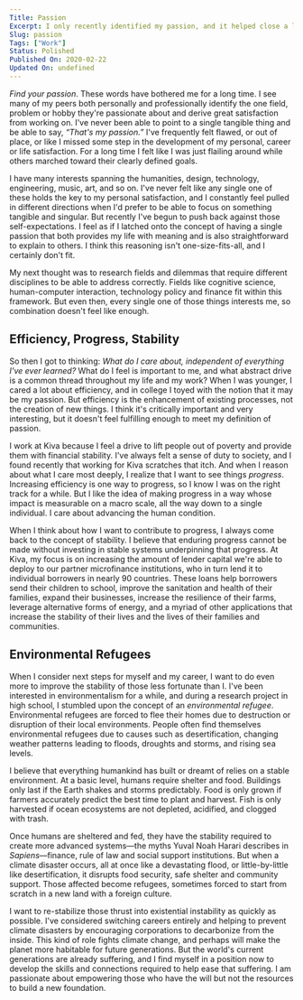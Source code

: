 ```yaml
---
Title: Passion
Excerpt: I only recently identified my passion, and it helped close a long chapter of restlessness, discomfort and feeling out of place.
Slug: passion
Tags: ["Work"]
Status: Polished
Published On: 2020-02-22
Updated On: undefined
---
```


_Find your passion_. These words have bothered me for a long time. I see many of my peers both personally and professionally identify the one field, problem or hobby they're passionate about and derive great satisfaction from working on. I've never been able to point to a single tangible thing and be able to say, _“That's my passion.”_ I've frequently felt flawed, or out of place, or like I missed some step in the development of my personal, career or life satisfaction. For a long time I felt like I was just flailing around while others marched toward their clearly defined goals.

I have many interests spanning the humanities, design, technology, engineering, music, art, and so on. I've never felt like any single one of these holds the key to my personal satisfaction, and I constantly feel pulled in different directions when I'd prefer to be able to focus on something tangible and singular. But recently I've begun to push back against those self-expectations. I feel as if I latched onto the concept of having a single passion that both provides my life with meaning and is also straightforward to explain to others. I think this reasoning isn't one-size-fits-all, and I certainly don't fit.

My next thought was to research fields and dilemmas that require different disciplines to be able to address correctly. Fields like cognitive science, human-computer interaction, technology policy and finance fit within this framework. But even then, every single one of those things interests me, so combination doesn't feel like enough.

## **Efficiency, Progress, Stability**

So then I got to thinking: _What do I care about, independent of everything I've ever learned?_ What do I feel is important to me, and what abstract drive is a common thread throughout my life and my work? When I was younger, I cared a lot about efficiency, and in college I toyed with the notion that it may be my passion. But efficiency is the enhancement of existing processes, not the creation of new things. I think it's critically important and very interesting, but it doesn't feel fulfilling enough to meet my definition of passion.

I work at Kiva because I feel a drive to lift people out of poverty and provide them with financial stability. I've always felt a sense of duty to society, and I found recently that working for Kiva scratches that itch. And when I reason about what I care most deeply, I realize that I want to see things _progress_. Increasing efficiency is one way to progress, so I know I was on the right track for a while. But I like the idea of making progress in a way whose impact is measurable on a macro scale, all the way down to a single individual. I care about advancing the human condition.

When I think about how I want to contribute to progress, I always come back to the concept of stability. I believe that enduring progress cannot be made without investing in stable systems underpinning that progress. At Kiva, my focus is on increasing the amount of lender capital we're able to deploy to our partner microfinance institutions, who in turn lend it to individual borrowers in nearly 90 countries. These loans help borrowers send their children to school, improve the sanitation and health of their families, expand their businesses, increase the resilience of their farms, leverage alternative forms of energy, and a myriad of other applications that increase the stability of their lives and the lives of their families and communities.

## **Environmental Refugees**

When I consider next steps for myself and my career, I want to do even more to improve the stability of those less fortunate than I. I've been interested in environmentalism for a while, and during a research project in high school, I stumbled upon the concept of an _environmental refugee_. Environmental refugees are forced to flee their homes due to destruction or disruption of their local environments. People often find themselves environmental refugees due to causes such as desertification, changing weather patterns leading to floods, droughts and storms, and rising sea levels.

I believe that everything humankind has built or dreamt of relies on a stable environment. At a basic level, humans require shelter and food. Buildings only last if the Earth shakes and storms predictably. Food is only grown if farmers accurately predict the best time to plant and harvest. Fish is only harvested if ocean ecosystems are not depleted, acidified, and clogged with trash.

Once humans are sheltered and fed, they have the stability required to create more advanced systems—the myths Yuval Noah Harari describes in _Sapiens_—finance, rule of law and social support institutions. But when a climate disaster occurs, all at once like a devastating flood, or little-by-little like desertification, it disrupts food security, safe shelter and community support. Those affected become refugees, sometimes forced to start from scratch in a new land with a foreign culture.

I want to re-stabilize those thrust into existential instability as quickly as possible. I've considered switching careers entirely and helping to prevent climate disasters by encouraging corporations to decarbonize from the inside. This kind of role fights climate change, and perhaps will make the planet more habitable for future generations. But the world's current generations are already suffering, and I find myself in a position now to develop the skills and connections required to help ease that suffering. I am passionate about empowering those who have the will but not the resources to build a new foundation.
